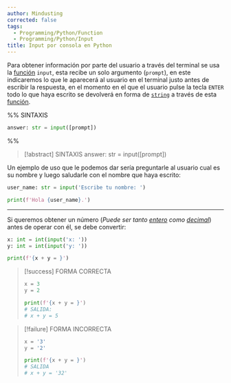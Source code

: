 ```yaml
---
author: Mindusting
corrected: false
tags:
  - Programming/Python/Function
  - Programming/Python/Input
title: Input por consola en Python
---
```


Para obtener información por parte del usuario a través del terminal se usa la [función](py_function.md) `input`, esta recibe un solo argumento (`prompt`), en este indicaremos lo que le aparecerá al usuario en el terminal justo antes de escribir la respuesta, en el momento en el que el usuario pulse la tecla `ENTER` todo lo que haya escrito se devolverá en forma de [`string`](variables/py_str.md) a través de esta [función](py_function.md).

%%
SINTAXIS

```python
answer: str = input([prompt])
```
%%

> [!abstract] SINTAXIS
> <span class="variable-color">answer</span>: <span class="class-color">str</span> = <span class="function-color">input</span>(<span class="italic grey">[prompt]</span>)

Un ejemplo de uso que le podemos dar sería preguntarle al usuario cual es su nombre y luego saludarle con el nombre que haya escrito:

```python
user_name: str = input('Escribe tu nombre: ')

print(f'Hola {user_name}.')
```

---

Si queremos obtener un número (*Puede ser tanto [entero](variables/py_int.md) como [decimal](variables/py_float.md)*) antes de operar con él, se debe convertir:

```python
x: int = int(input('x: '))
y: int = int(input('y: '))

print(f'{x + y = }')
```

> [!success] FORMA CORRECTA
> ```python
> x = 3
> y = 2
>
> print(f'{x + y = }')
> # SALIDA:
> # x + y = 5
> ```

> [!failure] FORMA INCORRECTA
> ```python
> x = '3'
> y = '2'
>
> print(f'{x + y = }')
> # SALIDA
> # x + y = '32'
> ```
